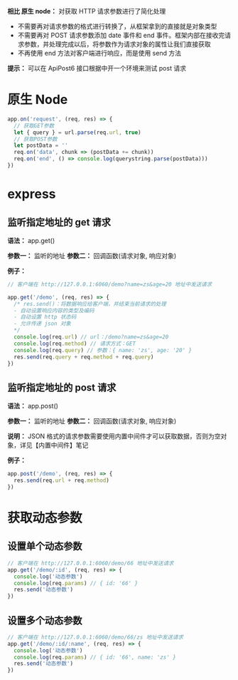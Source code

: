 **相比 原生 node：** 对获取 HTTP 请求参数进行了简化处理
  - 不需要再对请求参数的格式进行转换了，从框架拿到的直接就是对象类型
  - 不需要再对 POST 请求参数添加 date 事件和 end 事件。框架内部在接收完请求参数，并处理完成以后，将参数作为请求对象的属性让我们直接获取
  - 不再使用 end 方法对客户端进行响应，而是使用 send 方法

**提示：** 可以在 ApiPost6 接口根据中开一个环境来测试 post 请求

# 原生 Node
  ```js
  app.on('request', (req, res) => {
    // 获取GET参数
    let { query } = url.parse(req.url, true)
    // 获取POST参数
    let postData = ''
    req.on('data', chunk => (postData += chunk))
    req.on('end', () => console.log(querystring.parse(postData)))
  })
  ```

# express
  ## 监听指定地址的 get 请求
  **语法：** app.get()

  **参数一：** 监听的地址
  **参数二：** 回调函数(请求对象, 响应对象)

  **例子：**
  ```js
  // 客户端在 http://127.0.0.1:6060/demo?name=zs&age=20 地址中发送请求

  app.get('/demo', (req, res) => {
    /* res.send()：将数据响应给客户端，并结束当前请求的处理
    - 自动设置响应内容的类型及编码
    - 自动设置 http 状态码
    - 允许传递 json 对象
    */
    console.log(req.url) // url：/demo?name=zs&age=20
    console.log(req.method) // 请求方式：GET
    console.log(req.query) // 参数：{ name: 'zs', age: '20' }
    res.send(req.query + req.method + req.query)
  })
  ```

  ## 监听指定地址的 post 请求
  **语法：** app.post()

  **参数一：** 监听的地址
  **参数二：** 回调函数(请求对象, 响应对象)

  **说明：** JSON 格式的请求参数需要使用内置中间件才可以获取数据，否则为空对象，详见【内置中间件】笔记

  **例子：**
  ```js
  app.post('/demo', (req, res) => {
    res.send(req.url + req.method)
  })
  ```

# 获取动态参数
  ## 设置单个动态参数
  ```js
  // 客户端在 http://127.0.0.1:6060/demo/66 地址中发送请求
  app.get('/demo/:id', (req, res) => {
    console.log('动态参数')
    console.log(req.params) // { id: '66' }
    res.send('动态参数')
  })
  ```

  ## 设置多个动态参数
  ```js
  // 客户端在 http://127.0.0.1:6060/demo/66/zs 地址中发送请求
  app.get('/demo/:id/:name', (req, res) => {
    console.log('动态参数')
    console.log(req.params) // { id: '66', name: 'zs' }
    res.send('动态参数')
  })
  ```